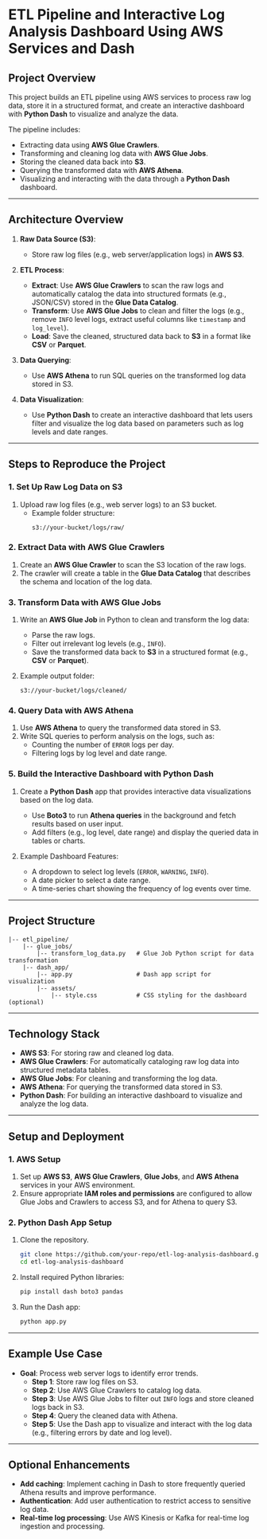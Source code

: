 # ETL Pipeline and Interactive Log Analysis Dashboard Using AWS Services and Dash

## Project Overview

This project builds an ETL pipeline using AWS services to process raw log data, store it in a structured format, and create an interactive dashboard with **Python Dash** to visualize and analyze the data.

The pipeline includes:
- Extracting data using **AWS Glue Crawlers**.
- Transforming and cleaning log data with **AWS Glue Jobs**.
- Storing the cleaned data back into **S3**.
- Querying the transformed data with **AWS Athena**.
- Visualizing and interacting with the data through a **Python Dash** dashboard.

---

## Architecture Overview

1. **Raw Data Source (S3)**:
   - Store raw log files (e.g., web server/application logs) in **AWS S3**.

2. **ETL Process**:
   - **Extract**: Use **AWS Glue Crawlers** to scan the raw logs and automatically catalog the data into structured formats (e.g., JSON/CSV) stored in the **Glue Data Catalog**.
   - **Transform**: Use **AWS Glue Jobs** to clean and filter the logs (e.g., remove `INFO` level logs, extract useful columns like `timestamp` and `log_level`).
   - **Load**: Save the cleaned, structured data back to **S3** in a format like **CSV** or **Parquet**.

3. **Data Querying**:
   - Use **AWS Athena** to run SQL queries on the transformed log data stored in S3.

4. **Data Visualization**:
   - Use **Python Dash** to create an interactive dashboard that lets users filter and visualize the log data based on parameters such as log levels and date ranges.

---

## Steps to Reproduce the Project

### 1. Set Up Raw Log Data on S3

1. Upload raw log files (e.g., web server logs) to an S3 bucket.
   - Example folder structure:  
     ```
     s3://your-bucket/logs/raw/
     ```

### 2. Extract Data with AWS Glue Crawlers

1. Create an **AWS Glue Crawler** to scan the S3 location of the raw logs.
2. The crawler will create a table in the **Glue Data Catalog** that describes the schema and location of the log data.

### 3. Transform Data with AWS Glue Jobs

1. Write an **AWS Glue Job** in Python to clean and transform the log data:
   - Parse the raw logs.
   - Filter out irrelevant log levels (e.g., `INFO`).
   - Save the transformed data back to **S3** in a structured format (e.g., **CSV** or **Parquet**).

2. Example output folder:
   ```
   s3://your-bucket/logs/cleaned/
   ```

### 4. Query Data with AWS Athena

1. Use **AWS Athena** to query the transformed data stored in S3.
2. Write SQL queries to perform analysis on the logs, such as:
   - Counting the number of `ERROR` logs per day.
   - Filtering logs by log level and date range.

### 5. Build the Interactive Dashboard with Python Dash

1. Create a **Python Dash** app that provides interactive data visualizations based on the log data.
   - Use **Boto3** to run **Athena queries** in the background and fetch results based on user input.
   - Add filters (e.g., log level, date range) and display the queried data in tables or charts.

2. Example Dashboard Features:
   - A dropdown to select log levels (`ERROR`, `WARNING`, `INFO`).
   - A date picker to select a date range.
   - A time-series chart showing the frequency of log events over time.

---

## Project Structure

```
|-- etl_pipeline/
    |-- glue_jobs/
        |-- transform_log_data.py   # Glue Job Python script for data transformation
    |-- dash_app/
        |-- app.py                  # Dash app script for visualization
        |-- assets/
            |-- style.css           # CSS styling for the dashboard (optional)
```

---

## Technology Stack

- **AWS S3**: For storing raw and cleaned log data.
- **AWS Glue Crawlers**: For automatically cataloging raw log data into structured metadata tables.
- **AWS Glue Jobs**: For cleaning and transforming the log data.
- **AWS Athena**: For querying the transformed data stored in S3.
- **Python Dash**: For building an interactive dashboard to visualize and analyze the log data.

---

## Setup and Deployment

### 1. AWS Setup

1. Set up **AWS S3**, **AWS Glue Crawlers**, **Glue Jobs**, and **AWS Athena** services in your AWS environment.
2. Ensure appropriate **IAM roles and permissions** are configured to allow Glue Jobs and Crawlers to access S3, and for Athena to query S3.

### 2. Python Dash App Setup

1. Clone the repository.
   ```bash
   git clone https://github.com/your-repo/etl-log-analysis-dashboard.git
   cd etl-log-analysis-dashboard
   ```

2. Install required Python libraries:
   ```bash
   pip install dash boto3 pandas
   ```

3. Run the Dash app:
   ```bash
   python app.py
   ```

---

## Example Use Case

- **Goal**: Process web server logs to identify error trends.
  - **Step 1**: Store raw log files on S3.
  - **Step 2**: Use AWS Glue Crawlers to catalog log data.
  - **Step 3**: Use AWS Glue Jobs to filter out `INFO` logs and store cleaned logs back in S3.
  - **Step 4**: Query the cleaned data with Athena.
  - **Step 5**: Use the Dash app to visualize and interact with the log data (e.g., filtering errors by date and log level).

---

## Optional Enhancements

- **Add caching**: Implement caching in Dash to store frequently queried Athena results and improve performance.
- **Authentication**: Add user authentication to restrict access to sensitive log data.
- **Real-time log processing**: Use AWS Kinesis or Kafka for real-time log ingestion and processing.